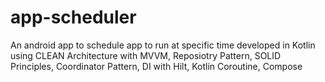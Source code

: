 # app-scheduler
An android app to schedule app to run at specific time developed in Kotlin using CLEAN Architecture with MVVM, Reposiotry Pattern, SOLID Principles, Coordinator Pattern, DI with Hilt, Kotlin Coroutine, Compose
